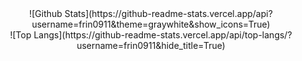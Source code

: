 <center>![Github Stats](https://github-readme-stats.vercel.app/api?username=frin0911&theme=graywhite&show_icons=True)</center>

<center>![Top Langs](https://github-readme-stats.vercel.app/api/top-langs/?username=frin0911&hide_title=True)</center>
